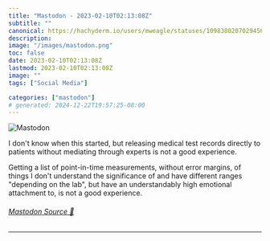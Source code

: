 ```yaml
---
title: "Mastodon - 2023-02-10T02:13:08Z"
subtitle: ""
canonical: https://hachyderm.io/users/mweagle/statuses/109838020702945616
description:
image: "/images/mastodon.png"
toc: false
date: 2023-02-10T02:13:08Z
lastmod: 2023-02-10T02:13:08Z
image: ""
tags: ["Social Media"]

categories: ["mastodon"]
# generated: 2024-12-22T19:57:25-08:00
---
```

![Mastodon](/images/mastodon.png)

<p>I don&#39;t know when this started, but releasing medical test records directly to patients without mediating through experts is not a good experience. </p><p>Getting a list of point-in-time measurements, without error margins, of things I don&#39;t understand the significance of and have different ranges &quot;depending on the lab&quot;, but have an understandably high emotional attachment to, is not a good experience.</p>


###### [Mastodon Source 🐘](https://hachyderm.io/@mweagle/109838020702945616)

___
